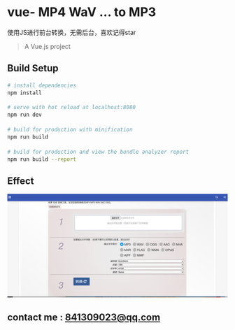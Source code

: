 # vue- MP4 WaV ... to MP3
使用JS进行前台转换，无需后台，喜欢记得star

> A Vue.js project

## Build Setup

``` bash
# install dependencies
npm install

# serve with hot reload at localhost:8080
npm run dev

# build for production with minification
npm run build

# build for production and view the bundle analyzer report
npm run build --report
```


## Effect
![image](static/images/effect.png)

## contact me : 841309023@qq.com
